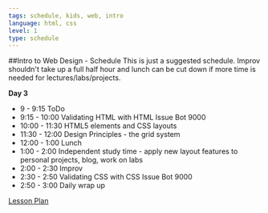 ```yaml
---
tags: schedule, kids, web, intro
language: html, css
level: 1
type: schedule
---
```


##Intro to Web Design - Schedule
This is just a suggested schedule. Improv shouldn't take up a full half hour and lunch can be cut down if more time is needed for lectures/labs/projects.

**Day 3**
+ 9 - 9:15 ToDo
+ 9:15 - 10:00 Validating HTML with HTML Issue Bot 9000
+ 10:00 - 11:30 HTML5 elements and CSS layouts
+ 11:30 - 12:00 Design Principles - the grid system
+ 12:00 - 1:00 Lunch
+ 1:00 - 2:00 Independent study time - apply new layout features to personal projects, blog, work on labs
+ 2:00 - 2:30 Improv
+ 2:30 - 2:50 Validating CSS with CSS Issue Bot 9000
+ 2:50 - 3:00 Daily wrap up

[Lesson Plan](https://docs.google.com/a/flatironschool.com/document/d/1-_l4E1lFdI6qqyDbKBR76w-PyYnfsrCPUFeU8r0qL-I/edit)
